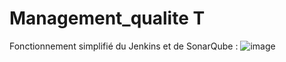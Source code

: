 # Management_qualite T
Fonctionnement simplifié du Jenkins et de SonarQube :
![image](https://github.com/CGuilhem/Management_qualite/assets/51739765/e91f3dc0-ab91-436e-b4e3-5bae496fcfe4)
